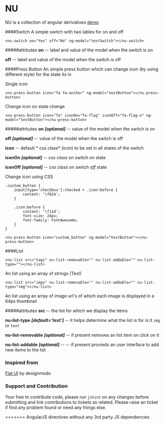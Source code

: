 NU
=====================
NU is a collection of angular derivatives [demo][1]

####Switch
A simple switch with two lables for on and off
```
<nu-switch on="Yes" off="No" ng-model="testSwitch"></nu-switch>
```

#####attrbutes
**on** -- label and value of the model when the switch is on

**off** -- label and value of the model when the switch is off 

####Press Button
An simple press button which can change icon (by using different style) for the state its in

Single icon
```
<nu-press-button icon="fa fa-anchor" ng-model="testButton"></nu-press-button>
```

Change icon on state change
```
<nu-press-button icon="fa" iconOn="fa-flag" iconOff="fa-flag-o" ng-model="testButton"></nu-press-button>
```

#####attrbutes
**on** ***[optional]*** -- value of the model when the switch is on

**off** ***[optional]*** -- value of the model when the switch is off

**icon** -- default * css class* (icon) to be set in all states of the switch

**iconOn** ***[optional]*** -- *css class* on switch *on* state

**iconOff** ***[optional]*** -- *css class* on switch *off* state

Change icon using CSS
```
.custom_button {
	input[type='checkbox']:checked + .icon:before {
		content: '\f024';
	}

    .icon:before {
		content: '\f11d';
		font-size: 24px;
		font-family: FontAwesome;
	}
}
```

```
<nu-press-button icon="custom_button" ng-model="testButton"></nu-press-button>
```

####List
```
<nu-list src="tags" nu-list-removable="" nu-list-addable="" nu-list-type=""></nu-list>
```
An list using an array of strings (Text)

```
<nu-list src="imgs" nu-list-removable="" nu-list-addable="" nu-list-type="img"></nu-list>
```
An list using an array of image url's of which each image is displayed in a 64px thumbnail

#####attrbutes
**src** -- the list for which we display the items

**nu-list-type** ***[default='text']*** -- it helps determine what the list is for is it `img` or `text`

**nu-list-removable**  ***[optional]*** -- if present removes an list *item* on click on it

**nu-list-addable** ***[optional]*** -- -- if present provieds an user interface to add new *items* to the list


### Inspired from
[Flat UI][2] by designmodo

### Support and Contribution
Your free to contribute code, please run `jshint` on any changes before submitting and link contributions to tickets as related.
Please raise an ticket if find any problem found or need any things else.


  [1]: http://gkodes.github.io/ngul/
  [2]: http://designmodo.github.io/Flat-UI/
=======
AngularJS directives without any 3rd party JS dependencies
